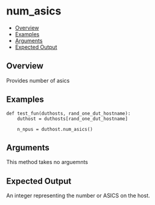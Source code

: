 # num_asics

- [Overview](#overview)
- [Examples](#examples)
- [Arguments](#arguments)
- [Expected Output](#expected-output)

## Overview
Provides number of asics

## Examples
```
def test_fun(duthosts, rand_one_dut_hostname):
    duthost = duthosts[rand_one_dut_hostname]

    n_npus = duthost.num_asics()
```

## Arguments
This method takes no arguemnts

## Expected Output
An integer representing the number or ASICS on the host.
